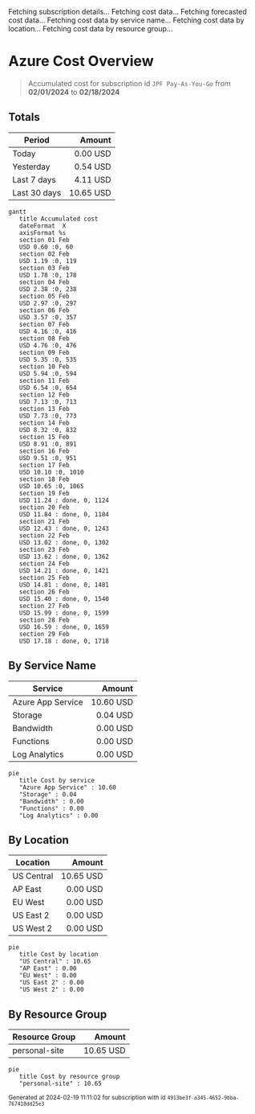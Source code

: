 Fetching subscription details...
Fetching cost data...
Fetching forecasted cost data...
Fetching cost data by service name...
Fetching cost data by location...
Fetching cost data by resource group...
# Azure Cost Overview

> Accumulated cost for subscription id `JPF Pay-As-You-Go` from **02/01/2024** to **02/18/2024**

## Totals

|Period|Amount|
|---|---:|
|Today|0.00 USD|
|Yesterday|0.54 USD|
|Last 7 days|4.11 USD|
|Last 30 days|10.65 USD|

```mermaid
gantt
   title Accumulated cost
   dateFormat  X
   axisFormat %s
   section 01 Feb
   USD 0.60 :0, 60
   section 02 Feb
   USD 1.19 :0, 119
   section 03 Feb
   USD 1.78 :0, 178
   section 04 Feb
   USD 2.38 :0, 238
   section 05 Feb
   USD 2.97 :0, 297
   section 06 Feb
   USD 3.57 :0, 357
   section 07 Feb
   USD 4.16 :0, 416
   section 08 Feb
   USD 4.76 :0, 476
   section 09 Feb
   USD 5.35 :0, 535
   section 10 Feb
   USD 5.94 :0, 594
   section 11 Feb
   USD 6.54 :0, 654
   section 12 Feb
   USD 7.13 :0, 713
   section 13 Feb
   USD 7.73 :0, 773
   section 14 Feb
   USD 8.32 :0, 832
   section 15 Feb
   USD 8.91 :0, 891
   section 16 Feb
   USD 9.51 :0, 951
   section 17 Feb
   USD 10.10 :0, 1010
   section 18 Feb
   USD 10.65 :0, 1065
   section 19 Feb
   USD 11.24 : done, 0, 1124
   section 20 Feb
   USD 11.84 : done, 0, 1184
   section 21 Feb
   USD 12.43 : done, 0, 1243
   section 22 Feb
   USD 13.02 : done, 0, 1302
   section 23 Feb
   USD 13.62 : done, 0, 1362
   section 24 Feb
   USD 14.21 : done, 0, 1421
   section 25 Feb
   USD 14.81 : done, 0, 1481
   section 26 Feb
   USD 15.40 : done, 0, 1540
   section 27 Feb
   USD 15.99 : done, 0, 1599
   section 28 Feb
   USD 16.59 : done, 0, 1659
   section 29 Feb
   USD 17.18 : done, 0, 1718
```

## By Service Name

|Service|Amount|
|---|---:|
|Azure App Service|10.60 USD|
|Storage|0.04 USD|
|Bandwidth|0.00 USD|
|Functions|0.00 USD|
|Log Analytics|0.00 USD|

```mermaid
pie
   title Cost by service
   "Azure App Service" : 10.60
   "Storage" : 0.04
   "Bandwidth" : 0.00
   "Functions" : 0.00
   "Log Analytics" : 0.00
```

## By Location

|Location|Amount|
|---|---:|
|US Central|10.65 USD|
|AP East|0.00 USD|
|EU West|0.00 USD|
|US East 2|0.00 USD|
|US West 2|0.00 USD|

```mermaid
pie
   title Cost by location
   "US Central" : 10.65
   "AP East" : 0.00
   "EU West" : 0.00
   "US East 2" : 0.00
   "US West 2" : 0.00
```

## By Resource Group

|Resource Group|Amount|
|---|---:|
|personal-site|10.65 USD|

```mermaid
pie
   title Cost by resource group
   "personal-site" : 10.65
```

<sup>Generated at 2024-02-19 11:11:02 for subscription with id `4913be3f-a345-4652-9bba-767418dd25e3`</sup>
